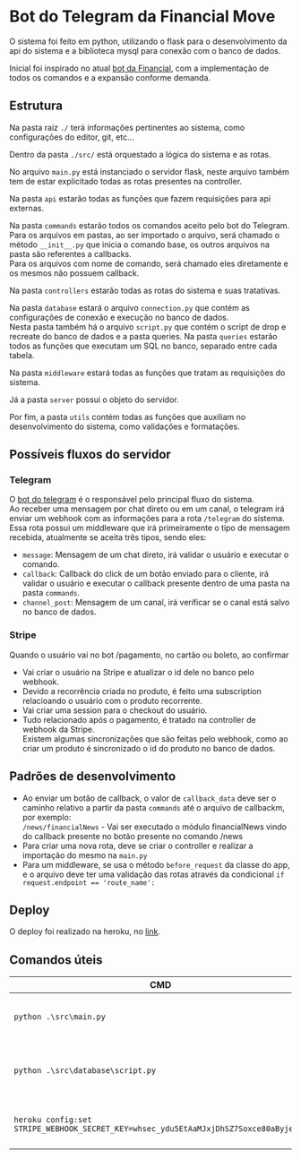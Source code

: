 # Bot do Telegram da Financial Move

O sistema foi feito em python, utilizando o flask para o desenvolvimento da api do sistema e a biblioteca mysql para conexão com o banco de dados.

Inicial foi inspirado no atual [bot da Financial](https://t.me/Cryptointeliggencebot), com a implementação de todos os comandos e a expansão conforme demanda.

## Estrutura

Na pasta raiz `./` terá informações pertinentes ao sistema, como configurações do editor, git, etc...

Dentro da pasta `./src/` está orquestado a lógica do sistema e as rotas.

No arquivo `main.py` está instanciado o servidor flask, neste arquivo também tem de estar explicitado todas as rotas presentes na controller.

Na pasta `api` estarão todas as funções que fazem requisições para api externas.

Na pasta `commands` estarão todos os comandos aceito pelo bot do Telegram. <br/>
Para os arquivos em pastas, ao ser importado o arquivo, será chamado o método `__init__.py` que inicia o comando base, os outros arquivos na pasta são referentes a callbacks. <br/>
Para os arquivos com nome de comando, será chamado eles diretamente e os mesmos não possuem callback.

Na pasta `controllers` estarão todas as rotas do sistema e suas tratativas.

Na pasta `database` estará o arquivo `connection.py` que contém as configurações de conexão e execução no banco de dados. <br/>
Nesta pasta também há o arquivo `script.py` que contém o script de drop e recreate do banco de dados e a pasta queries.
Na pasta `queries` estarão todos as funções que executam um SQL no banco, separado entre cada tabela.

Na pasta `middleware` estará todas as funções que tratam as requisições do sistema.

Já a pasta `server` possui o objeto do servidor.

Por fim, a pasta `utils` contém todas as funções que auxiliam no desenvolvimento do sistema, como validações e formatações.

## Possíveis fluxos do servidor

### **Telegram**

O [bot do telegram](https://t.me/WTLLBot) é o responsável pelo principal fluxo do sistema. <br/>
Ao receber uma mensagem por chat direto ou em um canal, o telegram irá enviar um webhook com as informações para a rota `/telegram` do sistema. <br/>
Essa rota possui um middleware que irá primeiramente o tipo de mensagem recebida, atualmente se aceita três tipos, sendo eles: </br>
- `message`: Mensagem de um chat direto, irá validar o usuário e executar o comando. <br/>
- `callback`: Callback do click de um botão enviado para o cliente, irá validar o usuário e executar o callback presente dentro de uma pasta na pasta `commands`.<br/>
- `channel_post`: Mensagem de um canal, irá verificar se o canal está salvo no banco de dados. <br/>

### **Stripe**

Quando o usuário vai no bot /pagamento, no cartão ou boleto, ao confirmar
- Vai criar o usuário na Stripe e atualizar o id dele no banco pelo webhook. <br/>
- Devido a recorrência criada no produto, é feito uma subscription relacioando o usuário com o produto recorrente. <br/>
- Vai criar uma session para o checkout do usuário. <br/>
- Tudo relacionado após o pagamento, é tratado na controller de webhook da Stripe. <br/>
Existem algumas sincronizações que são feitas pelo webhook, como ao criar um produto é sincronizado o id do produto no banco de dados. <br/>

## Padrões de desenvolvimento

- Ao enviar um botão de callback, o valor de `callback_data` deve ser o caminho relativo a partir da pasta `commands` até o arquivo de callbackm, por exemplo: <br/>
`/news/financialNews` - Vai ser executado o módulo financialNews vindo do callback presente no botão presente no comando /news
- Para criar uma nova rota, deve se criar o controller e realizar a importação do mesmo na `main.py`
- Para um middleware, se usa o método `before_request` da classe do app, e o arquivo deve ter uma validação das rotas através da condicional `if request.endpoint == 'route_name':`

## Deploy
O deploy foi realizado na heroku, no [link](https://secure-fortress-69045.herokuapp.com/).

## Comandos úteis
<!-- table -->
| CMD | Descrição |
| ------ | ---------- |
| `python .\src\main.py` | Inicialização do server em localhost. |
| `python .\src\database\script.py` | Script de drop e recreate do banco de dados. |
| `heroku config:set STRIPE_WEBHOOK_SECRET_KEY=whsec_ydu5EtAaMJxjDhSZ7Soxce80aByjevrB` | Define as variáveis de ambiente no heroku. |
